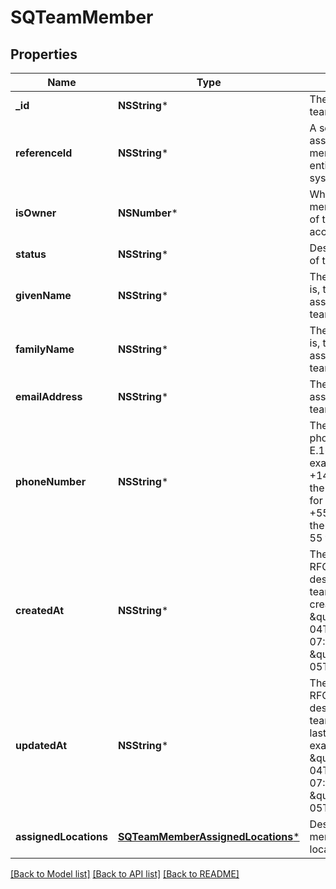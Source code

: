 # SQTeamMember

## Properties
Name | Type | Description | Notes
------------ | ------------- | ------------- | -------------
**_id** | **NSString*** | The unique ID for the team member. | [optional] 
**referenceId** | **NSString*** | A second ID used to associate the team member with an entity in another system. | [optional] 
**isOwner** | **NSNumber*** | Whether the team member is the owner of the Square account. | [optional] 
**status** | **NSString*** | Describes the status of the team member. | [optional] 
**givenName** | **NSString*** | The given name (that is, the first name) associated with the team member. | [optional] 
**familyName** | **NSString*** | The family name (that is, the last name) associated with the team member. | [optional] 
**emailAddress** | **NSString*** | The email address associated with the team member. | [optional] 
**phoneNumber** | **NSString*** | The team member&#39;s phone number, in E.164 format. For example: +14155552671 - the country code is 1 for US +551155256325 - the country code is 55 for BR | [optional] 
**createdAt** | **NSString*** | The timestamp, in RFC 3339 format, describing when the team member was created. For example, \&quot;2018-10-04T04:00:00-07:00\&quot; or \&quot;2019-02-05T12:00:00Z\&quot;. | [optional] 
**updatedAt** | **NSString*** | The timestamp, in RFC 3339 format, describing when the team member was last updated. For example, \&quot;2018-10-04T04:00:00-07:00\&quot; or \&quot;2019-02-05T12:00:00Z\&quot;. | [optional] 
**assignedLocations** | [**SQTeamMemberAssignedLocations***](SQTeamMemberAssignedLocations.md) | Describes the team member&#39;s assigned locations. | [optional] 

[[Back to Model list]](../README.md#documentation-for-models) [[Back to API list]](../README.md#documentation-for-api-endpoints) [[Back to README]](../README.md)


